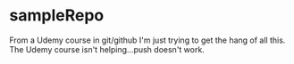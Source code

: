 # sampleRepo
From a Udemy course in git/github
I'm just trying to get the hang of all this.  The Udemy course isn't helping...push doesn't work.

